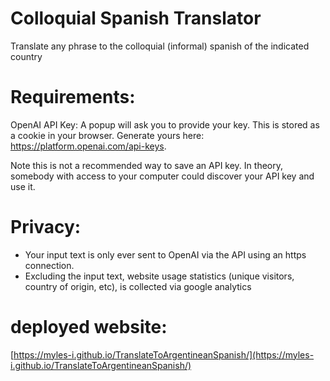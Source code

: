 # Colloquial Spanish Translator
Translate any phrase to the colloquial (informal) spanish of the indicated country

# Requirements:
OpenAI API Key: A popup will ask you to provide your key. This is stored as a cookie in your browser. Generate yours here: https://platform.openai.com/api-keys.

Note this is not a recommended way to save an API key. In theory, somebody with access to your computer could discover your API key and use it.
# Privacy:
- Your input text is only ever sent to OpenAI via the API using an https connection.
- Excluding the input text, website usage statistics (unique visitors, country of origin, etc), is collected via google analytics

# deployed website:
[https://myles-i.github.io/TranslateToArgentineanSpanish/](https://myles-i.github.io/TranslateToArgentineanSpanish/)
